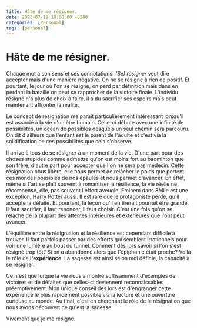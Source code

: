 ```yaml
---
title: Hâte de me résigner.
date: 2023-07-19 10:00:00 +0200
categories: [Personal]
tags: [personal]
---
```


# Hâte de me résigner.

Chaque mot a son sens et ses connotations. *(Se) résigner* veut dire accepter mais d'une manière négative. On ne se résigne à rien de positif.
Et pourtant, le jour où l'on se résigne, on perd par définition mais dans en perdant la bataille on peut se rapprocher de la victoire finale.
L'individu résigné n'a plus de choix à faire, il a du sacrifier ses espoirs mais peut maintenant affronter la réalité.

Le concept de résignation me paraît particulièrement intéressant lorsqu'il est associé à la vie d'un être humain.
Celle-ci débute avec une infinité de possibilités, un océan de possibles desquels un seul chemin sera parcouru.
On dit d'ailleurs que l'enfant est le parent de l'adulte et c'est via la solidification de ces possibilités que cela s'observe.

Il arrive à tous de se résigner à un moment de la vie. 
D'une part pour des choses stupides comme admettre qu'on est moins fort au badminton que son frère, d'autre part pour accepter que l'on ne sera pas médecin.
Cette résignation nous libère, elle nous permet de relâcher le poids que portent ces mondes possibles de nos épaules et nous permet d'avancer.
En effet, même si l'art se plaît souvent à romantiser la résilience, la vie réelle ne récompense, elle, pas souvent l'effort aveugle.
Eminem dans 8Mile est une exception, Harry Potter aussi. Il est rare que le protagoniste perde, qu'il accepte la défaite. Et pourtant, la leçon qu'il en tirerait pourrait être grande.
Il faut sacrifier, il faut renoncer, il faut choisir. C'est une fois qu'on se relâche de la plupart des attentes intérieures et exterieures que l'ont peut avancer.


L'équilibre entre la résignation et la résilience est cependant difficile à trouver. Il faut parfois passer par des efforts qui semblent irrationnels pour voir une lumière au bout du tunnel.
Comment dès lors savoir si l'on s'est résigné trop tôt? Si on a abandonné alors que l'épiphanie était proche?
Voilà le rôle de **l'expérience**. La sagesse est ainsi selon moi définie, la capacité à se résigner.

Ce n'est que lorque la vie nous a montré suffisamment d'exemples de victoires et de défaites que celles-ci deviennent reconnaissables préemptivement.
Mon unique conseil dès lors est d'engranger cette expérience le plus rapidement possible via la lecture et une ouverture curieuse au monde.
Au final, c'est en cherchant le rôle de la résignation que nous avons découvert ce qu'est la sagesse. 

Vivement que je me résigne.
